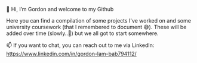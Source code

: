 👋 Hi, I’m Gordon and welcome to my Github 

Here you can find a compilation of some projects I've worked on and some university coursework (that I remembered to document 😅).
These will be added over time (slowly..🐌) but we all got to start somewhere.

📫 If you want to chat, you can reach out to me via LinkedIn: https://www.linkedin.com/in/gordon-lam-bab794112/

<!---
Subliminated/Subliminated is a ✨ special ✨ repository because its `README.md` (this file) appears on your GitHub profile.
You can click the Preview link to take a look at your changes.
--->
